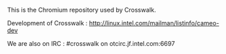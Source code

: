 This is the Chromium repository used by Crosswalk.

Development of Crosswalk : http://linux.intel.com/mailman/listinfo/cameo-dev

We are also on IRC : #crosswalk on otcirc.jf.intel.com:6697



